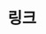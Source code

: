 ---
layout: "links"
searchHidden: true
title: "링크"
description: ""
url: "/links/"
summary: links
links:
  - title: "Blog"
    name: "link"
    url: "/"
  - title: "Github"
    name: "github"
    url: "https://github.com/OhHyemi"
  # - title: "Telegram"
  #   name: "telegram"
  #   url: "https://t.me/qu_bits"
  - title: "RSS"
    name: "rss"
    url: "/index.xml"
  - title: "Contact Me"
    name: "email"
    url: "mailto:gpal1014@naver.com"
  - name: ""
    url: ""
  - name: ""
    url: ""
  - name: ""
    url: ""
  - name: ""
    url: ""
  - name: ""
    url: ""
---